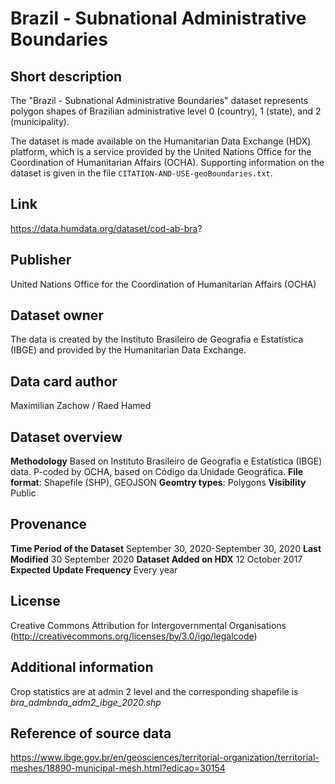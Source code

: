 # Brazil - Subnational Administrative Boundaries

## Short description
The "Brazil - Subnational Administrative Boundaries" dataset represents polygon shapes of Brazilian administrative level 0 (country), 1 (state), and 2 (municipality).

The dataset is made available on the Humanitarian Data Exchange (HDX) platform, which is a service provided by the United Nations Office for the Coordination of Humanitarian Affairs (OCHA). 
Supporting information on the dataset is given in the file `CITATION-AND-USE-geoBoundaries.txt`.

## Link
https://data.humdata.org/dataset/cod-ab-bra?

## Publisher
United Nations Office for the Coordination of Humanitarian Affairs (OCHA)

## Dataset owner
The data is created by the Instituto Brasileiro de Geografia e Estatística (IBGE) and provided by the Humanitarian Data Exchange. 

## Data card author
Maximilian Zachow / Raed Hamed

## Dataset overview
**Methodology**	Based on Instituto Brasileiro de Geografia e Estatística (IBGE) data. P-coded by OCHA, based on Código da Unidade Geográfica. 
**File format**: Shapefile (SHP), GEOJSON
**Geomtry types**: Polygons
**Visibility**	Public

## Provenance
**Time Period of the Dataset** September 30, 2020-September 30, 2020
**Last Modified**	30 September 2020
**Dataset Added on HDX**	12 October 2017 
**Expected Update Frequency**	Every year

## License
Creative Commons Attribution for Intergovernmental Organisations (http://creativecommons.org/licenses/by/3.0/igo/legalcode)

## Additional information
Crop statistics are at admin 2 level and the corresponding shapefile is *bra_admbnda_adm2_ibge_2020.shp*

## Reference of source data
https://www.ibge.gov.br/en/geosciences/territorial-organization/territorial-meshes/18890-municipal-mesh.html?edicao=30154
